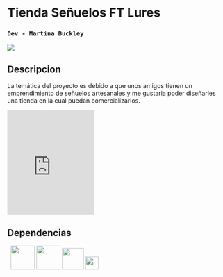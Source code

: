 

# Tienda Señuelos FT Lures
### `Dev - Martina Buckley`

<img src="https://www.instagram.com/senuelos_artesanales_ft/reel/DBxAoXvpv2z/">

## Descripcion
La temática del proyecto es debido a que unos amigos tienen un emprendimiento de señuelos artesanales y me gustaria poder diseñarles una tienda en la cual puedan comercializarlos.

<iframe src="https://www.instagram.com/p/DBxAoXvpv2z/embed" width="200" height="240" frameborder="0" scrolling="no" allowtransparency="true"></iframe>


## Dependencias
&nbsp;
<img src="https://preview.redd.it/ltaamj7chh0d1.png?width=640&crop=smart&auto=webp&s=34dedc22e22428bda194b9a6183f8aaeba1d3199" width="55"> 
<img src="https://encrypted-tbn0.gstatic.com/images?q=tbn:ANd9GcR5gDV-uAg9T47MuRGOYg_zLL-8kBHIlGNTga_CDXU-LmUjx3x-7PPkLGg9v3xZ1nW5_eo&usqp=CAU" width="55"> 
<img src="https://miro.medium.com/v2/resize:fit:1200/1*bwguwqrCAdrf_stfzs3q1Q.png" width="50">
<img src="https://sass-lang.com/assets/img/styleguide/seal-color.png" width="30">

